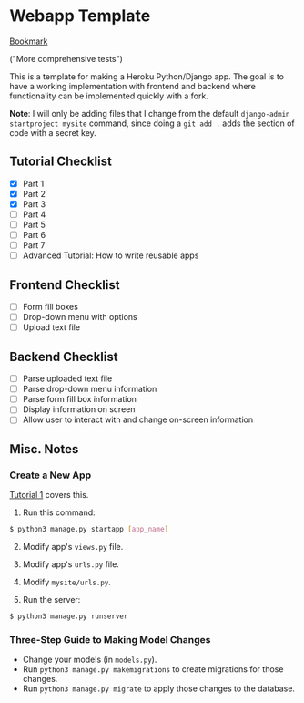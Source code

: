 # Webapp Template

[Bookmark](https://docs.djangoproject.com/en/3.1/intro/tutorial05/)

("More comprehensive tests")

This is a template for making a Heroku Python/Django app. The goal is to have a working implementation with frontend and backend where functionality can be implemented quickly with a fork.

**Note**: I will only be adding files that I change from the default `django-admin startproject mysite` command, since doing a `git add .` adds the section of code with a secret key.

## Tutorial Checklist

- [x] Part 1
- [x] Part 2
- [x] Part 3
- [ ] Part 4
- [ ] Part 5
- [ ] Part 6
- [ ] Part 7
- [ ] Advanced Tutorial: How to write reusable apps

## Frontend Checklist

- [ ] Form fill boxes
- [ ] Drop-down menu with options
- [ ] Upload text file

## Backend Checklist

- [ ] Parse uploaded text file
- [ ] Parse drop-down menu information
- [ ] Parse form fill box information
- [ ] Display information on screen
- [ ] Allow user to interact with and change on-screen information

## Misc. Notes

### Create a New App

[Tutorial 1](https://docs.djangoproject.com/en/3.1/intro/tutorial01/) covers this.

1. Run this command:

```bash
$ python3 manage.py startapp [app_name]
```

2. Modify app's `views.py` file.

3. Modify app's `urls.py` file.

4. Modify `mysite/urls.py`.

5. Run the server:

```bash
$ python3 manage.py runserver
```

### Three-Step Guide to Making Model Changes

- Change your models (in `models.py`).
- Run `python3 manage.py makemigrations` to create migrations for those changes.
- Run `python3 manage.py migrate` to apply those changes to the database.

